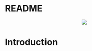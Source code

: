 # README

<p align="center">
  <img src="
![index](https://user-images.githubusercontent.com/35099243/123341302-6bf42c00-d556-11eb-8d2e-67dcb030361b.png)" />
</p>

# Introduction



